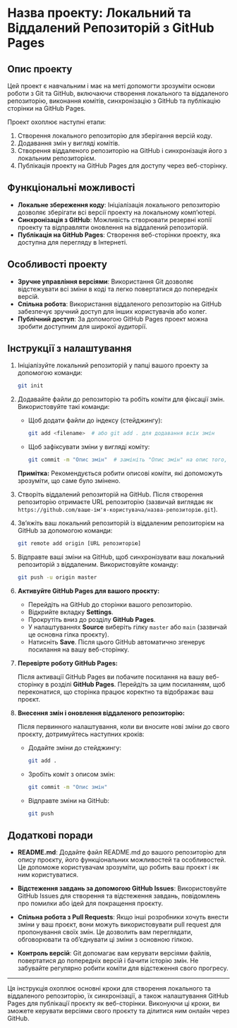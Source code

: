 # Назва проекту: Локальний та Віддалений Репозиторій з GitHub Pages

## Опис проекту

Цей проект є навчальним і має на меті допомогти зрозуміти основи роботи з Git та GitHub, включаючи створення локального та віддаленого репозиторію, виконання комітів, синхронізацію з GitHub та публікацію сторінки на GitHub Pages.

Проект охоплює наступні етапи:

1. Створення локального репозиторію для зберігання версій коду.
2. Додавання змін у вигляді комітів.
3. Створення віддаленого репозиторію на GitHub і синхронізація його з локальним репозиторієм.
4. Публікація проекту на GitHub Pages для доступу через веб-сторінку.

## Функціональні можливості

- **Локальне збереження коду**: Ініціалізація локального репозиторію дозволяє зберігати всі версії проекту на локальному комп’ютері.
- **Синхронізація з GitHub**: Можливість створювати резервні копії проекту та відправляти оновлення на віддалений репозиторій.
- **Публікація на GitHub Pages**: Створення веб-сторінки проекту, яка доступна для перегляду в Інтернеті.

## Особливості проекту

- **Зручне управління версіями**: Використання Git дозволяє відстежувати всі зміни в коді та легко повертатися до попередніх версій.
- **Спільна робота**: Використання віддаленого репозиторію на GitHub забезпечує зручний доступ для інших користувачів або колег.
- **Публічний доступ**: За допомогою GitHub Pages проект можна зробити доступним для широкої аудиторії.

## Інструкції з налаштування

1. Ініціалізуйте локальний репозиторій у папці вашого проекту за допомогою команди:

   ```bash
   git init
   ```

2. Додавайте файли до репозиторію та робіть коміти для фіксації змін. Використовуйте такі команди:

   - Щоб додати файли до індексу (стейджингу):

     ```bash
     git add <filename>  # або git add . для додавання всіх змін
     ```

   - Щоб зафіксувати зміни у вигляді коміту:
     ```bash
     git commit -m "Опис змін"  # замініть "Опис змін" на опис того, що було змінено
     ```

   **Примітка:** Рекомендується робити описові коміти, які допоможуть зрозуміти, що саме було змінено.

3. Створіть віддалений репозиторій на GitHub. Після створення репозиторію отримаєте URL репозиторію (зазвичай виглядає як `https://github.com/ваше-ім'я-користувача/назва-репозиторію.git`).

4. Зв’яжіть ваш локальний репозиторій із віддаленим репозиторієм на GitHub за допомогою команди:

   ```bash
   git remote add origin [URL репозиторію]
   ```

5. Відправте ваші зміни на GitHub, щоб синхронізувати ваш локальний репозиторій з віддаленим. Використовуйте команду:

   ```bash
   git push -u origin master


   ```

6. **Активуйте GitHub Pages для вашого проєкту:**

   - Перейдіть на GitHub до сторінки вашого репозиторію.
   - Відкрийте вкладку **Settings**.
   - Прокрутіть вниз до розділу **GitHub Pages**.
   - У налаштуваннях **Source** виберіть гілку `master` або `main` (зазвичай це основна гілка проєкту).
   - Натисніть **Save**. Після цього GitHub автоматично згенерує посилання на вашу веб-сторінку.

7. **Перевірте роботу GitHub Pages:**

   Після активації GitHub Pages ви побачите посилання на вашу веб-сторінку в розділі **GitHub Pages**. Перейдіть за цим посиланням, щоб переконатися, що сторінка працює коректно та відображає ваш проєкт.

8. **Внесення змін і оновлення віддаленого репозиторію:**

   Після первинного налаштування, коли ви вносите нові зміни до свого проєкту, дотримуйтесь наступних кроків:

   - Додайте зміни до стейджингу:

     ```bash
     git add .
     ```

   - Зробіть коміт з описом змін:

     ```bash
     git commit -m "Опис змін"
     ```

   - Відправте зміни на GitHub:
     ```bash
     git push
     ```

## Додаткові поради

- **README.md**: Додайте файл README.md до вашого репозиторію для опису проєкту, його функціональних можливостей та особливостей. Це допоможе користувачам зрозуміти, що робить ваш проєкт і як ним користуватися.

- **Відстеження завдань за допомогою GitHub Issues**: Використовуйте GitHub Issues для створення та відстеження завдань, повідомлень про помилки або ідей для покращення проєкту.

- **Спільна робота з Pull Requests**: Якщо інші розробники хочуть внести зміни у ваш проєкт, вони можуть використовувати pull request для пропонування своїх змін. Це дозволить вам переглядати, обговорювати та об’єднувати ці зміни з основною гілкою.

- **Контроль версій**: Git допомагає вам керувати версіями файлів, повертатися до попередніх версій і бачити історію змін. Не забувайте регулярно робити коміти для відстеження свого прогресу.

---

Ця інструкція охоплює основні кроки для створення локального та віддаленого репозиторію, їх синхронізації, а також налаштування GitHub Pages для публікації проєкту як веб-сторінки. Виконуючи ці кроки, ви зможете керувати версіями свого проєкту та ділитися ним онлайн через GitHub.
